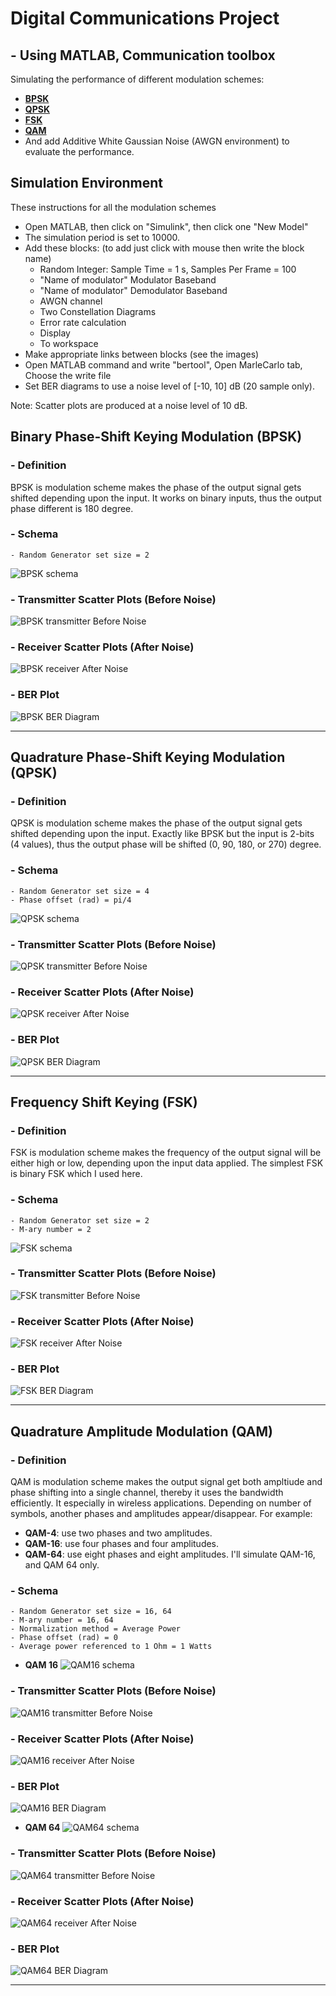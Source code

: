 # **Digital Communications Project**
## - Using MATLAB, Communication toolbox
Simulating the performance of different modulation schemes:
- [**BPSK**](#binary-phase-shift-keying-modulation-bpsk)
- [**QPSK**](#quadrature-phase-shift-keying-modulation-qpsk)
- [**FSK**](#frequency-shift-keying-fsk)
- [**QAM**](#quadrature-amplitude-modulation-qam)
- And add Additive White Gaussian Noise (AWGN environment) to evaluate the performance.

## Simulation Environment
These instructions for all the modulation schemes 
- Open MATLAB, then click on "Simulink", then click one "New Model"
- The simulation period is set to 10000. 
- Add these blocks: (to add just click with mouse then write the block name)
    * Random Integer: Sample Time = 1 s, Samples Per Frame = 100
    * "Name of modulator" Modulator Baseband
    * "Name of modulator" Demodulator Baseband
    * AWGN channel
    * Two Constellation Diagrams
    * Error rate calculation
    * Display
    * To workspace
- Make appropriate links between blocks (see the images)
- Open MATLAB command and write "bertool", Open MarleCarlo tab, Choose the write file
- Set BER diagrams to use a noise level of [-10, 10] dB (20 sample only).

Note: Scatter plots are produced at a noise level of 10 dB.
## **Binary Phase-Shift Keying Modulation (BPSK)**
### - Definition 
BPSK is modulation scheme makes the phase of the output signal gets shifted depending upon the input. It works on binary inputs, thus the output phase different is 180 degree.

### - Schema
```
- Random Generator set size = 2
```
![BPSK schema](/BPSK/BPSK-Digram.png)
### - Transmitter Scatter Plots (Before Noise)
![BPSK transmitter Before Noise](/BPSK/BPSK-BeforeNoise.png)
### - Receiver Scatter Plots (After Noise)
![BPSK receiver After Noise](/BPSK/BPSK-AfterNoise.png)
### - BER Plot
![BPSK BER Diagram](/BPSK/BPSK-BER.png)

___
## **Quadrature Phase-Shift Keying Modulation (QPSK)**
### - Definition 
QPSK is modulation scheme makes the phase of the output signal gets shifted depending upon the input. Exactly like BPSK but the input is 2-bits (4 values), thus the output phase will be shifted (0, 90, 180, or 270) degree.

### - Schema
```
- Random Generator set size = 4
- Phase offset (rad) = pi/4
``` 
![QPSK schema](/QPSK/QPSK-Digram.png)
### - Transmitter Scatter Plots (Before Noise)
![QPSK transmitter Before Noise](/QPSK/QPSK-BeforeNoise.png)
### - Receiver Scatter Plots (After Noise)
![QPSK receiver After Noise](/QPSK/QPSK-AfterNoise.png)
### - BER Plot
![QPSK BER Diagram](/QPSK/QPSK-BER.png)


___
## **Frequency Shift Keying (FSK)**
### - Definition 
FSK is modulation scheme makes the frequency of the output signal will be either high or low, depending upon the input data applied. The simplest FSK is binary FSK which I used here.

### - Schema
```
- Random Generator set size = 2
- M-ary number = 2
``` 
![FSK schema](/FSK/FSK-Digram.png)
### - Transmitter Scatter Plots (Before Noise)
![FSK transmitter Before Noise](/FSK/FSK-BeforeNoise.png)
### - Receiver Scatter Plots (After Noise)
![FSK receiver After Noise](/FSK/FSK-AfterNoise.png)
### - BER Plot
![FSK BER Diagram](/FSK/FSK-BER.png)

___
## **Quadrature Amplitude Modulation (QAM)**
### - Definition
QAM is modulation scheme makes the output signal get both ampltiude and phase shifting into a single channel, thereby it uses the bandwidth efficiently. It especially in wireless applications. Depending on number of symbols, another phases and amplitudes appear/disappear. 
For example:
- **QAM-4**: use two phases and two amplitudes.
- **QAM-16**: use four phases and four amplitudes.
- **QAM-64**: use eight phases and eight amplitudes.
I'll simulate QAM-16, and QAM 64 only.

### - Schema
```
- Random Generator set size = 16, 64
- M-ary number = 16, 64
- Normalization method = Average Power
- Phase offset (rad) = 0
- Average power referenced to 1 Ohm = 1 Watts
``` 

* **QAM 16**
![QAM16 schema](/QAM16/QAM16-Digram.png)
### - Transmitter Scatter Plots (Before Noise)
![QAM16 transmitter Before Noise](/QAM16/QAM16-BeforeNoise.png)
### - Receiver Scatter Plots (After Noise)
![QAM16 receiver After Noise](/QAM16/QAM16-AfterNoise.png)
### - BER Plot
![QAM16 BER Diagram](/QAM16/QAM16-BER.png)

* **QAM 64**
![QAM64 schema](/QAM64/QAM64-Digram.png)
### - Transmitter Scatter Plots (Before Noise)
![QAM64 transmitter Before Noise](/QAM64/QAM64-BeforeNoise.png)
### - Receiver Scatter Plots (After Noise)
![QAM64 receiver After Noise](/QAM64/QAM64-AfterNoise.png)
### - BER Plot
![QAM64 BER Diagram](/QAM64/QAM64-BER.png)

___

